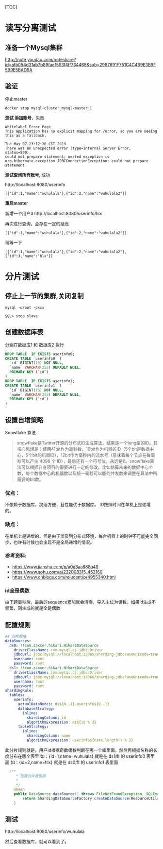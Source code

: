 [TOC]

# 读写分离测试

## 准备一个Mysql集群

http://note.youdao.com/noteshare?id=afb054d31ab7b89faef593f4ff734468&sub=2987691F751C4C469E3B9F599E5BAD9A

## 验证

停止master
```
docker stop mysql-cluster_mysql-master_1
```
**测试 添加账号**，失败
```
Whitelabel Error Page
This application has no explicit mapping for /error, so you are seeing this as a fallback.

Tue May 07 23:12:20 CST 2019
There was an unexpected error (type=Internal Server Error, status=500).
could not prepare statement; nested exception is org.hibernate.exception.JDBCConnectionException: could not prepare statement
```

**测试查询所有账号**, 成功

http://localhost:8080/userinfo

```
[{"id":1,"name":"wuhulala"},{"id":2,"name":"wuhulala2"}]
```

**重启master**

新增一个用户3  http://localhost:8080/userinfo/hlx

再次进行查询，会存在一定的延迟
```
[{"id":1,"name":"wuhulala"},{"id":2,"name":"wuhulala2"}]
```
稍等一下
```
[{"id":1,"name":"wuhulala"},{"id":2,"name":"wuhulala2"},{"id":3,"name":"hlx"}]
```

# 分片测试

## 停止上一节的集群,关闭复制
```
mysql -uroot -pxxx

SQL> stop slave
```

## 创建数据库表

分别在数据库1 和 数据库2 执行
```sql
DROP TABLE  IF EXISTS userinfo0;
CREATE TABLE `userinfo0` (
  `id` BIGINT(16) NOT NULL,
  `name` VARCHAR(255) DEFAULT NULL,
  PRIMARY KEY (`id`)
)
DROP TABLE  IF EXISTS userinfo1;
CREATE TABLE `userinfo1` (
  `id` BIGINT(16) NOT NULL,
  `name` VARCHAR(255) DEFAULT NULL,
  PRIMARY KEY (`id`)
)
```

## 设置自增策略
Snowflake 算法

> snowflake是Twitter开源的分布式ID生成算法，结果是一个long型的ID。其核心思想是：使用41bit作为毫秒数，10bit作为机器的ID（5个bit是数据中心，5个bit的机器ID），12bit作为毫秒内的流水号（意味着每个节点在每毫秒可以产生 4096 个 ID），最后还有一个符号位，永远是0。snowflake算法可以根据自身项目的需要进行一定的修改。比如估算未来的数据中心个数，每个数据中心的机器数以及统一毫秒可以能的并发数来调整在算法中所需要的bit数。
### 优点：

不依赖于数据库，灵活方便，且性能优于数据库。
ID按照时间在单机上是递增的。

### 缺点：
在单机上是递增的，但是由于涉及到分布式环境，每台机器上的时钟不可能完全同步，也许有时候也会出现不是全局递增的情况。

### 参考资料: 

* https://www.jianshu.com/p/a0a3aa888a49
* https://www.sohu.com/a/232008315_453160
* https://www.cnblogs.com/relucent/p/4955340.html
### id全是偶数
由于跨毫秒后，最后的sequence累加就会清零，导入末位为偶数。如果id生成不频繁，则生成的就是全是偶数

## 配置规则

```yaml
## 分片策略
dataSources:
  ds0: !!com.zaxxer.hikari.HikariDataSource
    driverClassName: com.mysql.cj.jdbc.Driver
    jdbcUrl: jdbc:mysql://localhost:33065/sharding-jdbc?useUnicode=true&characterEncoding=utf-8&useSSL=false
    username: root
    password: root
  ds1: !!com.zaxxer.hikari.HikariDataSource
    driverClassName: com.mysql.cj.jdbc.Driver
    jdbcUrl: jdbc:mysql://localhost:33066/sharding-jdbc?useUnicode=true&characterEncoding=utf-8&useSSL=false
    username: root
    password: root
shardingRule:
  tables:
    userinfo:
      actualDataNodes: ds${0..1}.userinfo${0..1}
      databaseStrategy:
        inline:
          shardingColumn: id
          algorithmExpression: ds${id % 2}
      tableStrategy:
        inline:
          shardingColumn: name
          algorithmExpression: userinfo${name.length() % 2}
```
此分片规则就是，用户id根据奇数偶数判断在哪一个库里面，然后再根据名称的长度分布在哪个表里
如：{id=1,name=wuhulala} 就是在 ds1库 的 userinfo0 表里面
如：{id=2,name=hlx} 就是在 ds0库 的 userinfo1 表里面

```java
  /**
     * 配置分片数据源
     *
     */
    @Bean
    public DataSource dataSource() throws FileNotFoundException, SQLException, IOException {
        return ShardingDataSourceFactory.createDataSource(ResourceUtils.getFile("classpath:sharding-jdbc-shardingRule.yml"));
    }
```
## 测试

http://localhost:8080/userinfo/wuhulala

然后查看数据库，就可以看到了。
